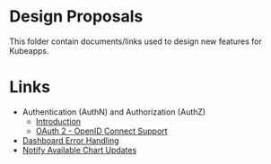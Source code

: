 # Design Proposals

This folder contain documents/links used to design new features for Kubeapps.

# Links

- Authentication (AuthN) and Authorization (AuthZ)
    - [Introduction](./authentication-and-authorization.md)
    - [OAuth 2 - OpenID Connect Support](https://docs.google.com/document/d/1YZzLtIbS2copQJgspFiMd0eAhpyt8u19MUSDEvH2X4g)
- [Dashboard Error Handling](./dashboard/error-handling/error-handling.md)
- [Notify Available Chart Updates](https://docs.google.com/document/d/1oG9nerd5CurWSIwH33kKCsOCtkSFMgcm8SuTJyuSnxs/)
